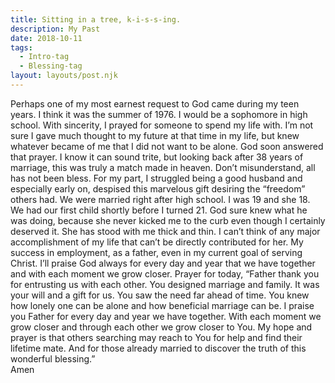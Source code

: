 ```yaml
---
title: Sitting in a tree, k-i-s-s-ing.
description: My Past
date: 2018-10-11
tags:
  - Intro-tag 
  - Blessing-tag
layout: layouts/post.njk
---
```


Perhaps one of my most earnest request to God  came during my teen years.  I think it was the summer of 1976.  I would be a sophomore in high school.    With sincerity, I prayed for someone to spend my life with.  I’m not sure I gave much thought to my future at that time in my life, but knew whatever became of me that I did not want to be alone.  God soon answered that prayer.
I know it can sound trite, but looking back after 38 years of marriage, this was truly a match made in heaven.
Don’t misunderstand, all has not been bless.  For my part, I struggled being a good husband and especially early on, despised this marvelous gift desiring the “freedom” others had.  We were married right after high school.  I was 19 and she 18.  We had our first child shortly before I turned 21.
God sure knew what he was doing, because she never kicked me to the curb even though I certainly deserved it.  She has stood with me thick and thin.  I can’t think of any major accomplishment of my life that can’t be directly contributed for her.  My success in employment, as a father, even in my current goal of serving Christ.  I’ll praise God always for every day and year that we have together and with each moment we grow closer.
Prayer for today,
“Father thank you for entrusting us with each other.  You designed marriage and family.  It was your will and a gift for us.  You saw the need far ahead of time.  You knew how lonely one can be alone and how beneficial marriage can be.  I praise you Father for every day and year we have together.   With each moment we grow closer and through each other we grow closer to You. 
My hope and prayer is that others searching may reach to You for help and find their lifetime mate.  And for those already married to discover the truth of this wonderful blessing.”   
Amen
